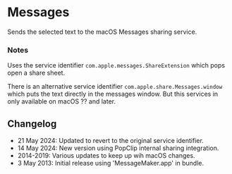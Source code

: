 # Messages

Sends the selected text to the macOS Messages sharing service.

### Notes

Uses the service identifier `com.apple.messages.ShareExtension` which pops open a share sheet.

There is an alternative service identifier `com.apple.share.Messages.window` which puts the text directly in the messages window. But this services in only available on macOS ?? and later.

## Changelog

- 21 May 2024: Updated to revert to the original service identifier.
- 14 May 2024: New version using PopClip internal sharing integration.
- 2014-2019: Various updates to keep up wih macOS changes.
- 3 May 2013: Initial release using 'MessageMaker.app' in bundle.
